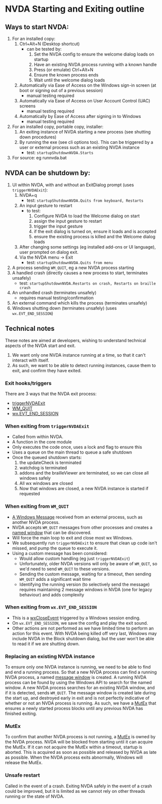 # NVDA Starting and Exiting outline

## Ways to start NVDA:

1. For an installed copy:
    1. Ctrl+Alt+N (Desktop shortcut)
        - can be tested by:
            1. Set the NVDA config to ensure the welcome dialog loads on startup
            1. Have an existing NVDA process running with a known handle
            1. Press (or emulate) Ctrl+Alt+N
            1. Ensure the known process ends
            1. Wait until the welcome dialog loads
    1. Automatically via Ease of Access on the Windows sign-in screen (at boot or signing out of a previous session)
        - manual testing required
    1. Automatically via Ease of Access on User Account Control (UAC) screens
        - manual testing required
    1. Automatically by Ease of Access after signing in to Windows
        - manual testing required
1. For an installed copy, portable copy, installer:
    1. An exiting instance of NVDA starting a new process (see shutting down procedures)
    1. By running the exe (see cli options too).
    This can be triggered by a user or external process such as an existing NVDA instance
        - test: `startupShutdownNVDA.Starts`
1. For source: eg runnvda.bat

## NVDA can be shutdown by:

1. UI within NVDA, with and without an ExitDialog prompt (uses `triggerNVDAExit`):
    1. NVDA+q
        - test: `startupShutdownNVDA.Quits from keyboard, Restarts`
    1. An input gesture to restart
        - to test:
            1. Configure NVDA to load the Welcome dialog on start
            1. assign the input gesture to restart
            1. trigger the input gesture
            1. if the exit dialog is turned on, ensure it loads and is accepted
            1. ensure the existing process is killed and the Welcome dialog loads
    1. After changing some settings (eg installed add-ons or UI language), user prompted on dialog exit.
    1. Via the NVDA menu -> Exit
        - test: `startupShutdownNVDA.Quits from menu`
1. A process sending `WM_QUIT`, eg a new NVDA process starting
1. A handled crash (directly causes a new process to start, terminates unsafely)
    - test: `startupShutdownNVDA.Restarts on crash, Restarts on braille crash`
1. An unhandled crash (terminates unsafely)
    - requires manual testing/confirmation
1. An external command which kills the process (terminates unsafely) 
1. Windows shutting down (terminates unsafely) (uses `wx.EVT_END_SESSION`)

## Technical notes

These notes are aimed at developers, wishing to understand technical aspects of the NVDA start and exit.

1. We want only one NVDA instance running at a time, so that it can't interact with itself.
2. As such, we want to be able to detect running instances, cause them to exit, and confirm they have exited.

### Exit hooks/triggers

There are 3 ways that the NVDA exit process:

- [triggerNVDAExit](#When-exiting-from-triggerNVDAExit)
- [WM_QUIT](#When-exiting-from-WM_QUIT)
- [wx.EVT_END_SESSION](#When-exiting-from-wxEVT_END_SESSION)

### When exiting from `triggerNVDAExit`
* Called from within NVDA.
* A function in the core module
* Only executes the code once, uses a lock and flag to ensure this
* Uses a queue on the main thread to queue a safe shutdown
* Once the queued shutdown starts:
    1. the updateCheck is terminated
    1. watchdog is terminated
    1. addons and the brailleViewer are terminated, so we can close all windows safely
    1. All wx windows are closed
    1. Now that windows are closed, a new NVDA instance is started if requested

### When exiting from `WM_QUIT`
* [A Windows Message](https://docs.microsoft.com/en-us/windows/win32/winmsg/wm-quit) received from an external process, such as another NVDA process.
* NVDA accepts `WM_QUIT` messages from other processes and creates a [named window](https://docs.microsoft.com/en-us/windows/win32/learnwin32/creating-a-window#creating-the-window) that can be discovered.
* Will force the main loop to exit and close most wx Windows.
* We subsequently run `triggerNVDAExit` to ensure that clean up code isn't missed, and pump the queue to execute it.
* Using a custom message has been considered:
  - Would allow custom handling (eg just `triggerNVDAExit`)
  - Unfortunately, older NVDA versions will only be aware of `WM_QUIT`, so we'd need to send `WM_QUIT` to these versions.
  - Sending the custom message, waiting for a timeout, then sending `WM_QUIT` adds a significant wait time
  - Identifying the running version (to selectively send the message) requires maintaining 2 message windows in NVDA (one for legacy behaviour) and adds complexity

### When exiting from `wx.EVT_END_SESSION`
* This is a [wxCloseEvent](https://docs.wxwidgets.org/3.0/classwx_close_event.html) triggered by a Windows session ending.
* On `wx.EVT_END_SESSION`, we save the config and play the exit sound.
* Other actions are not performed as we have limited time to perform an action for this event. With NVDA being killed off very last, Windows may include NVDA in the Block shutdown dialog, but the user won't be able to read it if we are shutting down.

### Replacing an existing NVDA instance

To ensure only one NVDA instance is running, we need to be able to find and end a running process.
So that a new NVDA process can find a running NVDA process, a named [message window](https://docs.microsoft.com/en-us/windows/win32/learnwin32/creating-a-window#creating-the-window) is created.
A running NVDA process can be found by using the Windows API to search for the named window.
A new NVDA process searches for an existing NVDA window, and if it is detected, sends `WM_QUIT`.
The message window is created late during the start up, and destroyed early in exit and is not perfectly indicative of whether or not an NVDA process is running.
As such, we have a [MutEx](#MutEx) that ensures a newly started process blocks until any previous NVDA has finished exiting.

### MutEx

To confirm that another NVDA process is not running,
a [MutEx](https://docs.microsoft.com/en-us/windows/win32/sync/mutex-objects) is owned by the NVDA process.
NVDA will be blocked from starting until it can acquire the MutEx.
If it can not acquire the MutEx within a timeout, startup is aborted.
This is acquired as soon as possible and released by NVDA as late as possible.
When the NVDA process exits abnormally, Windows will release the MutEx.

### Unsafe restart

Called in the event of a crash. Exiting NVDA safely in the event of a crash could be improved, but it is limited as we cannot rely on other threads running or the state of NVDA.
